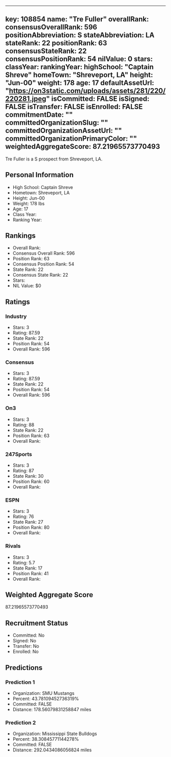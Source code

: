 ---
  key: 108854
  name: "Tre Fuller"
  overallRank: 
  consensusOverallRank: 596
  positionAbbreviation: S
  stateAbbreviation: LA
  stateRank: 22
  positionRank: 63
  consensusStateRank: 22
  consensusPositionRank: 54
  nilValue: 0
  stars: 
  classYear: 
  rankingYear: 
  highSchool: "Captain Shreve"
  homeTown: "Shreveport, LA"
  height: "Jun-00"
  weight: 178
  age: 17
  defaultAssetUrl: "https://on3static.com/uploads/assets/281/220/220281.jpeg"
  isCommitted: FALSE
  isSigned: FALSE
  isTransfer: FALSE
  isEnrolled: FALSE
  commitmentDate: ""
  committedOrganizationSlug: ""
  committedOrganizationAssetUrl: ""
  committedOrganizationPrimaryColor: ""
  weightedAggregateScore: 87.21965573770493
  ---
  
  Tre Fuller is a S prospect from Shreveport, LA.
  
  ## Personal Information
  - High School: Captain Shreve
  - Hometown: Shreveport, LA
  - Height: Jun-00
  - Weight: 178 lbs
  - Age: 17
  - Class Year: 
  - Ranking Year: 
  
  ## Rankings
  - Overall Rank: 
  - Consensus Overall Rank: 596
  - Position Rank: 63
  - Consensus Position Rank: 54
  - State Rank: 22
  - Consensus State Rank: 22
  - Stars: 
  - NIL Value: $0
  
  ## Ratings
  
  ### Industry
  - Stars: 3
  - Rating: 87.59
  - State Rank: 22
  - Position Rank: 54
  - Overall Rank: 596
  
  ### Consensus
  - Stars: 3
  - Rating: 87.59
  - State Rank: 22
  - Position Rank: 54
  - Overall Rank: 596
  
  ### On3
  - Stars: 3
  - Rating: 88
  - State Rank: 22
  - Position Rank: 63
  - Overall Rank: 
  
  ### 247Sports
  - Stars: 3
  - Rating: 87
  - State Rank: 30
  - Position Rank: 60
  - Overall Rank: 
  
  ### ESPN
  - Stars: 3
  - Rating: 76
  - State Rank: 27
  - Position Rank: 80
  - Overall Rank: 
  
  ### Rivals
  - Stars: 3
  - Rating: 5.7
  - State Rank: 17
  - Position Rank: 41
  - Overall Rank: 
  
  ## Weighted Aggregate Score
  87.21965573770493
  
  ## Recruitment Status
  - Committed: No
  - Signed: No
  - Transfer: No
  - Enrolled: No
  
  
  
  ## Predictions
  
  ### Prediction 1
  - Organization: SMU Mustangs
  - Percent: 43.78109452736319%
  - Committed: FALSE
  - Distance: 178.56079831258847 miles
  
  ### Prediction 2
  - Organization: Mississippi State Bulldogs
  - Percent: 38.30845771144278%
  - Committed: FALSE
  - Distance: 292.0434086056824 miles
  